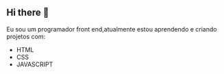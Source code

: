 ## Hi there 👋

Eu sou um programador front end,atualmente estou aprendendo e criando projetos com:

  - HTML
  - CSS
  - JAVASCRIPT
